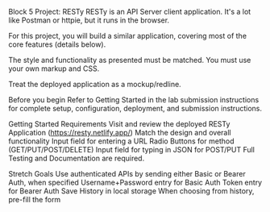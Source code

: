 Block 5 Project: RESTy
RESTy is an API Server client application. It's a lot like Postman or httpie, but it runs in the browser.

For this project, you will build a similar application, covering most of the core features (details below).

The style and functionality as presented must be matched. You must use your own markup and CSS.

Treat the deployed application as a mockup/redline.

Before you begin
Refer to Getting Started in the lab submission instructions for complete setup, configuration, deployment, and submission instructions.

Getting Started
Requirements
Visit and review the deployed RESTy Application (https://resty.netlify.app/)
Match the design and overall functionality
Input field for entering a URL
Radio Buttons for method (GET/PUT/POST/DELETE)
Input field for typing in JSON for POST/PUT
Full Testing and Documentation are required.

Stretch Goals
Use authenticated APIs by sending either Basic or Bearer Auth, when specified
Username+Password entry for Basic Auth
Token entry for Bearer Auth
Save History in local storage
When choosing from history, pre-fill the form
